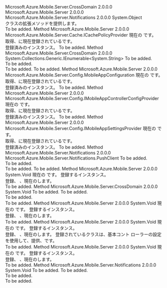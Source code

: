 <Type Name="HttpConfigurationExtensions" FullName="System.Web.Http.HttpConfigurationExtensions">
  <TypeSignature Language="C#" Value="public static class HttpConfigurationExtensions" />
  <TypeSignature Language="ILAsm" Value=".class public auto ansi abstract sealed beforefieldinit HttpConfigurationExtensions extends System.Object" />
  <TypeSignature Language="DocId" Value="T:System.Web.Http.HttpConfigurationExtensions" />
  <TypeSignature Language="VB.NET" Value="Public Module HttpConfigurationExtensions" />
  <TypeSignature Language="F#" Value="type HttpConfigurationExtensions = class" />
  <AssemblyInfo>
    <AssemblyName>Microsoft.Azure.Mobile.Server.CrossDomain</AssemblyName>
    <AssemblyVersion>2.0.0.0</AssemblyVersion>
  </AssemblyInfo>
  <AssemblyInfo>
    <AssemblyName>Microsoft.Azure.Mobile.Server</AssemblyName>
    <AssemblyVersion>2.0.0.0</AssemblyVersion>
  </AssemblyInfo>
  <AssemblyInfo>
    <AssemblyName>Microsoft.Azure.Mobile.Server.Notifications</AssemblyName>
    <AssemblyVersion>2.0.0.0</AssemblyVersion>
  </AssemblyInfo>
  <Base>
    <BaseTypeName>System.Object</BaseTypeName>
  </Base>
  <Interfaces />
  <Docs>
    <summary>
            <see cref="T:System.Web.Http.HttpConfiguration" /> クラスの拡張メソッドを提供します。
            </summary>
    <remarks>To be added.</remarks>
  </Docs>
  <Members>
    <Member MemberName="GetCachePolicyProvider">
      <MemberSignature Language="C#" Value="public static Microsoft.Azure.Mobile.Server.Cache.ICachePolicyProvider GetCachePolicyProvider (this System.Web.Http.HttpConfiguration config);" />
      <MemberSignature Language="ILAsm" Value=".method public static hidebysig class Microsoft.Azure.Mobile.Server.Cache.ICachePolicyProvider GetCachePolicyProvider(class System.Web.Http.HttpConfiguration config) cil managed" />
      <MemberSignature Language="DocId" Value="M:System.Web.Http.HttpConfigurationExtensions.GetCachePolicyProvider(System.Web.Http.HttpConfiguration)" />
      <MemberSignature Language="VB.NET" Value="&lt;Extension()&gt;&#xA;Public Function GetCachePolicyProvider (config As HttpConfiguration) As ICachePolicyProvider" />
      <MemberSignature Language="F#" Value="static member GetCachePolicyProvider : System.Web.Http.HttpConfiguration -&gt; Microsoft.Azure.Mobile.Server.Cache.ICachePolicyProvider" Usage="System.Web.Http.HttpConfigurationExtensions.GetCachePolicyProvider config" />
      <MemberType>Method</MemberType>
      <AssemblyInfo>
        <AssemblyName>Microsoft.Azure.Mobile.Server</AssemblyName>
        <AssemblyVersion>2.0.0.0</AssemblyVersion>
      </AssemblyInfo>
      <ReturnValue>
        <ReturnType>Microsoft.Azure.Mobile.Server.Cache.ICachePolicyProvider</ReturnType>
      </ReturnValue>
      <Parameters>
        <Parameter Name="config" Type="System.Web.Http.HttpConfiguration" RefType="this" />
      </Parameters>
      <Docs>
        <param name="config">現在の <see cref="T:System.Web.Http.HttpConfiguration" /> です。</param>
        <summary>
            取得、<see cref="T:Microsoft.Azure.Mobile.Server.Cache.ICachePolicyProvider" />に現在登録されている<see cref="T:System.Web.Http.HttpConfiguration" />です。
            </summary>
        <returns>登録済みのインスタンス。</returns>
        <remarks>To be added.</remarks>
      </Docs>
    </Member>
    <Member MemberName="GetCrossDomainOrigins">
      <MemberSignature Language="C#" Value="public static System.Collections.Generic.IEnumerable&lt;string&gt; GetCrossDomainOrigins (this System.Web.Http.HttpConfiguration config);" />
      <MemberSignature Language="ILAsm" Value=".method public static hidebysig class System.Collections.Generic.IEnumerable`1&lt;string&gt; GetCrossDomainOrigins(class System.Web.Http.HttpConfiguration config) cil managed" />
      <MemberSignature Language="DocId" Value="M:System.Web.Http.HttpConfigurationExtensions.GetCrossDomainOrigins(System.Web.Http.HttpConfiguration)" />
      <MemberSignature Language="VB.NET" Value="&lt;Extension()&gt;&#xA;Public Function GetCrossDomainOrigins (config As HttpConfiguration) As IEnumerable(Of String)" />
      <MemberSignature Language="F#" Value="static member GetCrossDomainOrigins : System.Web.Http.HttpConfiguration -&gt; seq&lt;string&gt;" Usage="System.Web.Http.HttpConfigurationExtensions.GetCrossDomainOrigins config" />
      <MemberType>Method</MemberType>
      <AssemblyInfo>
        <AssemblyName>Microsoft.Azure.Mobile.Server.CrossDomain</AssemblyName>
        <AssemblyVersion>2.0.0.0</AssemblyVersion>
      </AssemblyInfo>
      <ReturnValue>
        <ReturnType>System.Collections.Generic.IEnumerable&lt;System.String&gt;</ReturnType>
      </ReturnValue>
      <Parameters>
        <Parameter Name="config" Type="System.Web.Http.HttpConfiguration" RefType="this" />
      </Parameters>
      <Docs>
        <param name="config">To be added.</param>
        <summary>To be added.</summary>
        <returns>To be added.</returns>
        <remarks>To be added.</remarks>
      </Docs>
    </Member>
    <Member MemberName="GetMobileAppConfiguration">
      <MemberSignature Language="C#" Value="public static Microsoft.Azure.Mobile.Server.Config.MobileAppConfiguration GetMobileAppConfiguration (this System.Web.Http.HttpConfiguration config);" />
      <MemberSignature Language="ILAsm" Value=".method public static hidebysig class Microsoft.Azure.Mobile.Server.Config.MobileAppConfiguration GetMobileAppConfiguration(class System.Web.Http.HttpConfiguration config) cil managed" />
      <MemberSignature Language="DocId" Value="M:System.Web.Http.HttpConfigurationExtensions.GetMobileAppConfiguration(System.Web.Http.HttpConfiguration)" />
      <MemberSignature Language="VB.NET" Value="&lt;Extension()&gt;&#xA;Public Function GetMobileAppConfiguration (config As HttpConfiguration) As MobileAppConfiguration" />
      <MemberSignature Language="F#" Value="static member GetMobileAppConfiguration : System.Web.Http.HttpConfiguration -&gt; Microsoft.Azure.Mobile.Server.Config.MobileAppConfiguration" Usage="System.Web.Http.HttpConfigurationExtensions.GetMobileAppConfiguration config" />
      <MemberType>Method</MemberType>
      <AssemblyInfo>
        <AssemblyName>Microsoft.Azure.Mobile.Server</AssemblyName>
        <AssemblyVersion>2.0.0.0</AssemblyVersion>
      </AssemblyInfo>
      <ReturnValue>
        <ReturnType>Microsoft.Azure.Mobile.Server.Config.MobileAppConfiguration</ReturnType>
      </ReturnValue>
      <Parameters>
        <Parameter Name="config" Type="System.Web.Http.HttpConfiguration" RefType="this" />
      </Parameters>
      <Docs>
        <param name="config">現在の <see cref="T:System.Web.Http.HttpConfiguration" /> です。</param>
        <summary>
            取得、<see cref="T:Microsoft.Azure.Mobile.Server.Config.MobileAppConfiguration" />に現在登録されている<see cref="T:System.Web.Http.HttpConfiguration" />です。
            </summary>
        <returns>登録済みのインスタンス。</returns>
        <remarks>To be added.</remarks>
      </Docs>
    </Member>
    <Member MemberName="GetMobileAppControllerConfigProvider">
      <MemberSignature Language="C#" Value="public static Microsoft.Azure.Mobile.Server.Config.IMobileAppControllerConfigProvider GetMobileAppControllerConfigProvider (this System.Web.Http.HttpConfiguration config);" />
      <MemberSignature Language="ILAsm" Value=".method public static hidebysig class Microsoft.Azure.Mobile.Server.Config.IMobileAppControllerConfigProvider GetMobileAppControllerConfigProvider(class System.Web.Http.HttpConfiguration config) cil managed" />
      <MemberSignature Language="DocId" Value="M:System.Web.Http.HttpConfigurationExtensions.GetMobileAppControllerConfigProvider(System.Web.Http.HttpConfiguration)" />
      <MemberSignature Language="VB.NET" Value="&lt;Extension()&gt;&#xA;Public Function GetMobileAppControllerConfigProvider (config As HttpConfiguration) As IMobileAppControllerConfigProvider" />
      <MemberSignature Language="F#" Value="static member GetMobileAppControllerConfigProvider : System.Web.Http.HttpConfiguration -&gt; Microsoft.Azure.Mobile.Server.Config.IMobileAppControllerConfigProvider" Usage="System.Web.Http.HttpConfigurationExtensions.GetMobileAppControllerConfigProvider config" />
      <MemberType>Method</MemberType>
      <AssemblyInfo>
        <AssemblyName>Microsoft.Azure.Mobile.Server</AssemblyName>
        <AssemblyVersion>2.0.0.0</AssemblyVersion>
      </AssemblyInfo>
      <ReturnValue>
        <ReturnType>Microsoft.Azure.Mobile.Server.Config.IMobileAppControllerConfigProvider</ReturnType>
      </ReturnValue>
      <Parameters>
        <Parameter Name="config" Type="System.Web.Http.HttpConfiguration" RefType="this" />
      </Parameters>
      <Docs>
        <param name="config">現在の <see cref="T:System.Web.Http.HttpConfiguration" /> です。</param>
        <summary>
            取得、<see cref="T:Microsoft.Azure.Mobile.Server.Config.IMobileAppControllerConfigProvider" />に現在登録されている<see cref="T:System.Web.Http.HttpConfiguration" />です。
            </summary>
        <returns>登録済みのインスタンス。</returns>
        <remarks>To be added.</remarks>
      </Docs>
    </Member>
    <Member MemberName="GetMobileAppSettingsProvider">
      <MemberSignature Language="C#" Value="public static Microsoft.Azure.Mobile.Server.Config.IMobileAppSettingsProvider GetMobileAppSettingsProvider (this System.Web.Http.HttpConfiguration config);" />
      <MemberSignature Language="ILAsm" Value=".method public static hidebysig class Microsoft.Azure.Mobile.Server.Config.IMobileAppSettingsProvider GetMobileAppSettingsProvider(class System.Web.Http.HttpConfiguration config) cil managed" />
      <MemberSignature Language="DocId" Value="M:System.Web.Http.HttpConfigurationExtensions.GetMobileAppSettingsProvider(System.Web.Http.HttpConfiguration)" />
      <MemberSignature Language="VB.NET" Value="&lt;Extension()&gt;&#xA;Public Function GetMobileAppSettingsProvider (config As HttpConfiguration) As IMobileAppSettingsProvider" />
      <MemberSignature Language="F#" Value="static member GetMobileAppSettingsProvider : System.Web.Http.HttpConfiguration -&gt; Microsoft.Azure.Mobile.Server.Config.IMobileAppSettingsProvider" Usage="System.Web.Http.HttpConfigurationExtensions.GetMobileAppSettingsProvider config" />
      <MemberType>Method</MemberType>
      <AssemblyInfo>
        <AssemblyName>Microsoft.Azure.Mobile.Server</AssemblyName>
        <AssemblyVersion>2.0.0.0</AssemblyVersion>
      </AssemblyInfo>
      <ReturnValue>
        <ReturnType>Microsoft.Azure.Mobile.Server.Config.IMobileAppSettingsProvider</ReturnType>
      </ReturnValue>
      <Parameters>
        <Parameter Name="config" Type="System.Web.Http.HttpConfiguration" RefType="this" />
      </Parameters>
      <Docs>
        <param name="config">現在の <see cref="T:System.Web.Http.HttpConfiguration" /> です。</param>
        <summary>
            取得、<see cref="T:Microsoft.Azure.Mobile.Server.Config.IMobileAppSettingsProvider" />に現在登録されている<see cref="T:System.Web.Http.HttpConfiguration" />です。
            </summary>
        <returns>登録済みのインスタンス。</returns>
        <remarks>To be added.</remarks>
      </Docs>
    </Member>
    <Member MemberName="GetPushClient">
      <MemberSignature Language="C#" Value="public static Microsoft.Azure.Mobile.Server.Notifications.PushClient GetPushClient (this System.Web.Http.HttpConfiguration config);" />
      <MemberSignature Language="ILAsm" Value=".method public static hidebysig class Microsoft.Azure.Mobile.Server.Notifications.PushClient GetPushClient(class System.Web.Http.HttpConfiguration config) cil managed" />
      <MemberSignature Language="DocId" Value="M:System.Web.Http.HttpConfigurationExtensions.GetPushClient(System.Web.Http.HttpConfiguration)" />
      <MemberSignature Language="VB.NET" Value="&lt;Extension()&gt;&#xA;Public Function GetPushClient (config As HttpConfiguration) As PushClient" />
      <MemberSignature Language="F#" Value="static member GetPushClient : System.Web.Http.HttpConfiguration -&gt; Microsoft.Azure.Mobile.Server.Notifications.PushClient" Usage="System.Web.Http.HttpConfigurationExtensions.GetPushClient config" />
      <MemberType>Method</MemberType>
      <AssemblyInfo>
        <AssemblyName>Microsoft.Azure.Mobile.Server.Notifications</AssemblyName>
        <AssemblyVersion>2.0.0.0</AssemblyVersion>
      </AssemblyInfo>
      <ReturnValue>
        <ReturnType>Microsoft.Azure.Mobile.Server.Notifications.PushClient</ReturnType>
      </ReturnValue>
      <Parameters>
        <Parameter Name="config" Type="System.Web.Http.HttpConfiguration" RefType="this" />
      </Parameters>
      <Docs>
        <param name="config">To be added.</param>
        <summary>To be added.</summary>
        <returns>To be added.</returns>
        <remarks>To be added.</remarks>
      </Docs>
    </Member>
    <Member MemberName="SetCachePolicyProvider">
      <MemberSignature Language="C#" Value="public static void SetCachePolicyProvider (this System.Web.Http.HttpConfiguration config, Microsoft.Azure.Mobile.Server.Cache.ICachePolicyProvider provider);" />
      <MemberSignature Language="ILAsm" Value=".method public static hidebysig void SetCachePolicyProvider(class System.Web.Http.HttpConfiguration config, class Microsoft.Azure.Mobile.Server.Cache.ICachePolicyProvider provider) cil managed" />
      <MemberSignature Language="DocId" Value="M:System.Web.Http.HttpConfigurationExtensions.SetCachePolicyProvider(System.Web.Http.HttpConfiguration,Microsoft.Azure.Mobile.Server.Cache.ICachePolicyProvider)" />
      <MemberSignature Language="VB.NET" Value="&lt;Extension()&gt;&#xA;Public Sub SetCachePolicyProvider (config As HttpConfiguration, provider As ICachePolicyProvider)" />
      <MemberSignature Language="F#" Value="static member SetCachePolicyProvider : System.Web.Http.HttpConfiguration * Microsoft.Azure.Mobile.Server.Cache.ICachePolicyProvider -&gt; unit" Usage="System.Web.Http.HttpConfigurationExtensions.SetCachePolicyProvider (config, provider)" />
      <MemberType>Method</MemberType>
      <AssemblyInfo>
        <AssemblyName>Microsoft.Azure.Mobile.Server</AssemblyName>
        <AssemblyVersion>2.0.0.0</AssemblyVersion>
      </AssemblyInfo>
      <ReturnValue>
        <ReturnType>System.Void</ReturnType>
      </ReturnValue>
      <Parameters>
        <Parameter Name="config" Type="System.Web.Http.HttpConfiguration" RefType="this" />
        <Parameter Name="provider" Type="Microsoft.Azure.Mobile.Server.Cache.ICachePolicyProvider" />
      </Parameters>
      <Docs>
        <param name="config">現在の <see cref="T:System.Web.Http.HttpConfiguration" /> です。</param>
        <param name="provider">登録するインスタンス。</param>
        <summary>
            登録、 <see cref="T:Microsoft.Azure.Mobile.Server.Cache.ICachePolicyProvider" /> 、現在の<see cref="T:System.Web.Http.HttpConfiguration" />します。
            </summary>
        <remarks>To be added.</remarks>
      </Docs>
    </Member>
    <Member MemberName="SetCrossDomainOrigins">
      <MemberSignature Language="C#" Value="public static void SetCrossDomainOrigins (this System.Web.Http.HttpConfiguration config, System.Collections.Generic.IEnumerable&lt;string&gt; crossDomainOrigins);" />
      <MemberSignature Language="ILAsm" Value=".method public static hidebysig void SetCrossDomainOrigins(class System.Web.Http.HttpConfiguration config, class System.Collections.Generic.IEnumerable`1&lt;string&gt; crossDomainOrigins) cil managed" />
      <MemberSignature Language="DocId" Value="M:System.Web.Http.HttpConfigurationExtensions.SetCrossDomainOrigins(System.Web.Http.HttpConfiguration,System.Collections.Generic.IEnumerable{System.String})" />
      <MemberSignature Language="VB.NET" Value="&lt;Extension()&gt;&#xA;Public Sub SetCrossDomainOrigins (config As HttpConfiguration, crossDomainOrigins As IEnumerable(Of String))" />
      <MemberSignature Language="F#" Value="static member SetCrossDomainOrigins : System.Web.Http.HttpConfiguration * seq&lt;string&gt; -&gt; unit" Usage="System.Web.Http.HttpConfigurationExtensions.SetCrossDomainOrigins (config, crossDomainOrigins)" />
      <MemberType>Method</MemberType>
      <AssemblyInfo>
        <AssemblyName>Microsoft.Azure.Mobile.Server.CrossDomain</AssemblyName>
        <AssemblyVersion>2.0.0.0</AssemblyVersion>
      </AssemblyInfo>
      <ReturnValue>
        <ReturnType>System.Void</ReturnType>
      </ReturnValue>
      <Parameters>
        <Parameter Name="config" Type="System.Web.Http.HttpConfiguration" RefType="this" />
        <Parameter Name="crossDomainOrigins" Type="System.Collections.Generic.IEnumerable&lt;System.String&gt;" />
      </Parameters>
      <Docs>
        <param name="config">To be added.</param>
        <param name="crossDomainOrigins">To be added.</param>
        <summary>To be added.</summary>
        <remarks>To be added.</remarks>
      </Docs>
    </Member>
    <Member MemberName="SetMobileAppConfiguration">
      <MemberSignature Language="C#" Value="public static void SetMobileAppConfiguration (this System.Web.Http.HttpConfiguration config, Microsoft.Azure.Mobile.Server.Config.MobileAppConfiguration options);" />
      <MemberSignature Language="ILAsm" Value=".method public static hidebysig void SetMobileAppConfiguration(class System.Web.Http.HttpConfiguration config, class Microsoft.Azure.Mobile.Server.Config.MobileAppConfiguration options) cil managed" />
      <MemberSignature Language="DocId" Value="M:System.Web.Http.HttpConfigurationExtensions.SetMobileAppConfiguration(System.Web.Http.HttpConfiguration,Microsoft.Azure.Mobile.Server.Config.MobileAppConfiguration)" />
      <MemberSignature Language="VB.NET" Value="&lt;Extension()&gt;&#xA;Public Sub SetMobileAppConfiguration (config As HttpConfiguration, options As MobileAppConfiguration)" />
      <MemberSignature Language="F#" Value="static member SetMobileAppConfiguration : System.Web.Http.HttpConfiguration * Microsoft.Azure.Mobile.Server.Config.MobileAppConfiguration -&gt; unit" Usage="System.Web.Http.HttpConfigurationExtensions.SetMobileAppConfiguration (config, options)" />
      <MemberType>Method</MemberType>
      <AssemblyInfo>
        <AssemblyName>Microsoft.Azure.Mobile.Server</AssemblyName>
        <AssemblyVersion>2.0.0.0</AssemblyVersion>
      </AssemblyInfo>
      <ReturnValue>
        <ReturnType>System.Void</ReturnType>
      </ReturnValue>
      <Parameters>
        <Parameter Name="config" Type="System.Web.Http.HttpConfiguration" RefType="this" />
        <Parameter Name="options" Type="Microsoft.Azure.Mobile.Server.Config.MobileAppConfiguration" />
      </Parameters>
      <Docs>
        <param name="config">現在の <see cref="T:System.Web.Http.HttpConfiguration" /> です。</param>
        <param name="options">登録するインスタンス。</param>
        <summary>
            登録、 <see cref="T:Microsoft.Azure.Mobile.Server.Config.MobileAppConfiguration" /> 、現在の<see cref="T:System.Web.Http.HttpConfiguration" />します。
            </summary>
        <remarks>To be added.</remarks>
      </Docs>
    </Member>
    <Member MemberName="SetMobileAppControllerConfigProvider">
      <MemberSignature Language="C#" Value="public static void SetMobileAppControllerConfigProvider (this System.Web.Http.HttpConfiguration config, Microsoft.Azure.Mobile.Server.Config.IMobileAppControllerConfigProvider configProvider);" />
      <MemberSignature Language="ILAsm" Value=".method public static hidebysig void SetMobileAppControllerConfigProvider(class System.Web.Http.HttpConfiguration config, class Microsoft.Azure.Mobile.Server.Config.IMobileAppControllerConfigProvider configProvider) cil managed" />
      <MemberSignature Language="DocId" Value="M:System.Web.Http.HttpConfigurationExtensions.SetMobileAppControllerConfigProvider(System.Web.Http.HttpConfiguration,Microsoft.Azure.Mobile.Server.Config.IMobileAppControllerConfigProvider)" />
      <MemberSignature Language="VB.NET" Value="&lt;Extension()&gt;&#xA;Public Sub SetMobileAppControllerConfigProvider (config As HttpConfiguration, configProvider As IMobileAppControllerConfigProvider)" />
      <MemberSignature Language="F#" Value="static member SetMobileAppControllerConfigProvider : System.Web.Http.HttpConfiguration * Microsoft.Azure.Mobile.Server.Config.IMobileAppControllerConfigProvider -&gt; unit" Usage="System.Web.Http.HttpConfigurationExtensions.SetMobileAppControllerConfigProvider (config, configProvider)" />
      <MemberType>Method</MemberType>
      <AssemblyInfo>
        <AssemblyName>Microsoft.Azure.Mobile.Server</AssemblyName>
        <AssemblyVersion>2.0.0.0</AssemblyVersion>
      </AssemblyInfo>
      <ReturnValue>
        <ReturnType>System.Void</ReturnType>
      </ReturnValue>
      <Parameters>
        <Parameter Name="config" Type="System.Web.Http.HttpConfiguration" RefType="this" />
        <Parameter Name="configProvider" Type="Microsoft.Azure.Mobile.Server.Config.IMobileAppControllerConfigProvider" />
      </Parameters>
      <Docs>
        <param name="config">現在の <see cref="T:System.Web.Http.HttpConfiguration" /> です。</param>
        <param name="configProvider">登録するインスタンス。</param>
        <summary>
            登録、 <see cref="T:Microsoft.Azure.Mobile.Server.Config.IMobileAppControllerConfigProvider" /> 、現在の<see cref="T:System.Web.Http.HttpConfiguration" />します。
            登録されているクラスは、基本コント ローラーの設定を使用して、提供、<see cref="T:Microsoft.Azure.Mobile.Server.Config.MobileAppControllerAttribute" />です。
            </summary>
        <remarks>To be added.</remarks>
      </Docs>
    </Member>
    <Member MemberName="SetMobileAppSettingsProvider">
      <MemberSignature Language="C#" Value="public static void SetMobileAppSettingsProvider (this System.Web.Http.HttpConfiguration config, Microsoft.Azure.Mobile.Server.Config.IMobileAppSettingsProvider provider);" />
      <MemberSignature Language="ILAsm" Value=".method public static hidebysig void SetMobileAppSettingsProvider(class System.Web.Http.HttpConfiguration config, class Microsoft.Azure.Mobile.Server.Config.IMobileAppSettingsProvider provider) cil managed" />
      <MemberSignature Language="DocId" Value="M:System.Web.Http.HttpConfigurationExtensions.SetMobileAppSettingsProvider(System.Web.Http.HttpConfiguration,Microsoft.Azure.Mobile.Server.Config.IMobileAppSettingsProvider)" />
      <MemberSignature Language="VB.NET" Value="&lt;Extension()&gt;&#xA;Public Sub SetMobileAppSettingsProvider (config As HttpConfiguration, provider As IMobileAppSettingsProvider)" />
      <MemberSignature Language="F#" Value="static member SetMobileAppSettingsProvider : System.Web.Http.HttpConfiguration * Microsoft.Azure.Mobile.Server.Config.IMobileAppSettingsProvider -&gt; unit" Usage="System.Web.Http.HttpConfigurationExtensions.SetMobileAppSettingsProvider (config, provider)" />
      <MemberType>Method</MemberType>
      <AssemblyInfo>
        <AssemblyName>Microsoft.Azure.Mobile.Server</AssemblyName>
        <AssemblyVersion>2.0.0.0</AssemblyVersion>
      </AssemblyInfo>
      <ReturnValue>
        <ReturnType>System.Void</ReturnType>
      </ReturnValue>
      <Parameters>
        <Parameter Name="config" Type="System.Web.Http.HttpConfiguration" RefType="this" />
        <Parameter Name="provider" Type="Microsoft.Azure.Mobile.Server.Config.IMobileAppSettingsProvider" />
      </Parameters>
      <Docs>
        <param name="config">現在の <see cref="T:System.Web.Http.HttpConfiguration" /> です。</param>
        <param name="provider">登録するインスタンス。</param>
        <summary>
            登録、 <see cref="T:Microsoft.Azure.Mobile.Server.Config.IMobileAppSettingsProvider" /> 、現在の<see cref="T:System.Web.Http.HttpConfiguration" />します。
            </summary>
        <remarks>To be added.</remarks>
      </Docs>
    </Member>
    <Member MemberName="SetPushClient">
      <MemberSignature Language="C#" Value="public static void SetPushClient (this System.Web.Http.HttpConfiguration config, Microsoft.Azure.Mobile.Server.Notifications.PushClient client);" />
      <MemberSignature Language="ILAsm" Value=".method public static hidebysig void SetPushClient(class System.Web.Http.HttpConfiguration config, class Microsoft.Azure.Mobile.Server.Notifications.PushClient client) cil managed" />
      <MemberSignature Language="DocId" Value="M:System.Web.Http.HttpConfigurationExtensions.SetPushClient(System.Web.Http.HttpConfiguration,Microsoft.Azure.Mobile.Server.Notifications.PushClient)" />
      <MemberSignature Language="VB.NET" Value="&lt;Extension()&gt;&#xA;Public Sub SetPushClient (config As HttpConfiguration, client As PushClient)" />
      <MemberSignature Language="F#" Value="static member SetPushClient : System.Web.Http.HttpConfiguration * Microsoft.Azure.Mobile.Server.Notifications.PushClient -&gt; unit" Usage="System.Web.Http.HttpConfigurationExtensions.SetPushClient (config, client)" />
      <MemberType>Method</MemberType>
      <AssemblyInfo>
        <AssemblyName>Microsoft.Azure.Mobile.Server.Notifications</AssemblyName>
        <AssemblyVersion>2.0.0.0</AssemblyVersion>
      </AssemblyInfo>
      <ReturnValue>
        <ReturnType>System.Void</ReturnType>
      </ReturnValue>
      <Parameters>
        <Parameter Name="config" Type="System.Web.Http.HttpConfiguration" RefType="this" />
        <Parameter Name="client" Type="Microsoft.Azure.Mobile.Server.Notifications.PushClient" />
      </Parameters>
      <Docs>
        <param name="config">To be added.</param>
        <param name="client">To be added.</param>
        <summary>To be added.</summary>
        <remarks>To be added.</remarks>
      </Docs>
    </Member>
  </Members>
</Type>